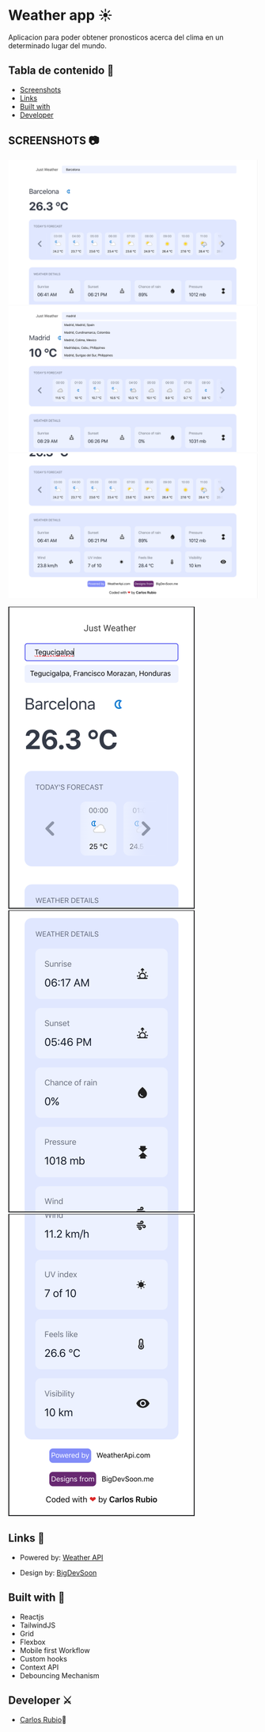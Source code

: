 # Weather app ☀️

Aplicacion para poder obtener pronosticos acerca del clima en un determinado lugar del mundo.

## Tabla de contenido 📅​
  - [Screenshots](#screenshots-​📷​)
  - [Links](#links-📍)
  - [Built with](#built-with-🤖​)
  - [Developer](#developer-⚔️​)

## SCREENSHOTS ​📷​

![Desktop](./src/assets/capturas/d1.png)
![Desktop](./src/assets/capturas/d2.png)
![Desktop](./src/assets/capturas/d3.png)

![Mobile](./src/assets/capturas/m1.png)
![Mobile](./src/assets/capturas/m2.png)
![Mobile](./src/assets/capturas/m3.png)

## Links 📍
  - Powered by: [Weather API](https://www.weatherapi.com/)

  - Design by: [BigDevSoon](https://bigdevsoon.me/)

## Built with 🤖​
  - Reactjs
  - TailwindJS
  - Grid
  - Flexbox
  - Mobile first Workflow
  - Custom hooks
  - Context API
  - Debouncing Mechanism

## Developer ⚔️​
  - [Carlos Rubio](https://github.com/Reyniery-Carlitos) ​🐺​
